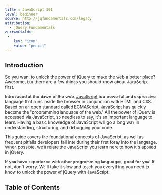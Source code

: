 ```yaml
---
title : JavaScript 101
level: beginner
source: http://jqfundamentals.com/legacy
attribution:
  - jQuery Fundamentals
customFields:
 -
    key: "icon"
    value: "pencil"
---
```


## Introduction

So you want to unlock the power of jQuery to make the web a better place? Awesome, but there are a few things you should know about JavaScript first.

Introduced at the dawn of the web, [JavaScript](http://en.wikipedia.org/wiki/JavaScript) is a powerful and expressive language that runs inside the browser in conjunction with HTML and CSS. Based on an open standard called [ECMAScript](http://en.wikipedia.org/wiki/ECMAScript), JavaScript has quickly become the "programming language of the web." All the power of jQuery is accessed via JavaScript, so needless to say, it's an important language to learn. Having a basic knowledge of JavaScript will go a long way in understanding, structuring, and debugging your code.

This guide covers the foundational concepts of JavaScript, as well as frequent pitfalls developers fall into during their first foray into the language. When possible, we'll relate the JavaScript you learn here to how it's applied in jQuery.

If you have experience with other programming languages, good for you! If not, don't worry. We'll take it slow and teach you everything you need to know to unlock the power of jQuery with JavaScript.

## Table of Contents
